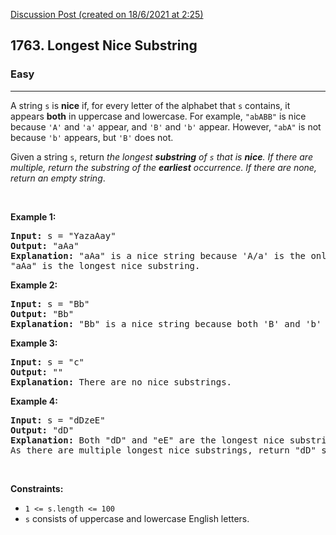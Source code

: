 [Discussion Post (created on 18/6/2021 at 2:25)](https://leetcode.com/problems/longest-nice-substring/discuss/1344517/C%2B%2Bor-EASY-TO-UNDERSTAND-or-FAST-AND-efficient-using-Divide-and-conquer-approach)  
<h2>1763. Longest Nice Substring</h2><h3>Easy</h3><hr><div><p>A string <code>s</code> is <strong>nice</strong> if, for every letter of the alphabet that <code>s</code> contains, it appears <strong>both</strong> in uppercase and lowercase. For example, <code>"abABB"</code> is nice because <code>'A'</code> and <code>'a'</code> appear, and <code>'B'</code> and <code>'b'</code> appear. However, <code>"abA"</code> is not because <code>'b'</code> appears, but <code>'B'</code> does not.</p>

<p>Given a string <code>s</code>, return <em>the longest <strong>substring</strong> of <code>s</code> that is <strong>nice</strong>. If there are multiple, return the substring of the <strong>earliest</strong> occurrence. If there are none, return an empty string</em>.</p>

<p>&nbsp;</p>
<p><strong>Example 1:</strong></p>

<pre><strong>Input:</strong> s = "YazaAay"
<strong>Output:</strong> "aAa"
<strong>Explanation: </strong>"aAa" is a nice string because 'A/a' is the only letter of the alphabet in s, and both 'A' and 'a' appear.
"aAa" is the longest nice substring.
</pre>

<p><strong>Example 2:</strong></p>

<pre><strong>Input:</strong> s = "Bb"
<strong>Output:</strong> "Bb"
<strong>Explanation:</strong> "Bb" is a nice string because both 'B' and 'b' appear. The whole string is a substring.</pre>

<p><strong>Example 3:</strong></p>

<pre><strong>Input:</strong> s = "c"
<strong>Output:</strong> ""
<strong>Explanation:</strong> There are no nice substrings.</pre>

<p><strong>Example 4:</strong></p>

<pre><strong>Input:</strong> s = "dDzeE"
<strong>Output:</strong> "dD"
<strong>Explanation: </strong>Both "dD" and "eE" are the longest nice substrings.
As there are multiple longest nice substrings, return "dD" since it occurs earlier.</pre>

<p>&nbsp;</p>
<p><strong>Constraints:</strong></p>

<ul>
	<li><code>1 &lt;= s.length &lt;= 100</code></li>
	<li><code>s</code> consists of uppercase and lowercase English letters.</li>
</ul>
</div>